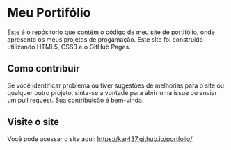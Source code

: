 # Meu Portifólio
Este é o repósitorio que contém o código de meu site de portifólio, onde apresento os meus projetos de progamação. Este site foi construido utilizando HTML5, CSS3 e o GitHub Pages.

## Como contribuir
Se você identificar problema ou tiver sugestões de melhorias para o site ou qualquer outro projeto, sinta-se a vontade para abrir uma issue ou enviar um pull request. Sua contribuição é bem-vinda.

## Visite o site
Você pode acessar o site aqui: https://kar437.github.io/portfolio/
